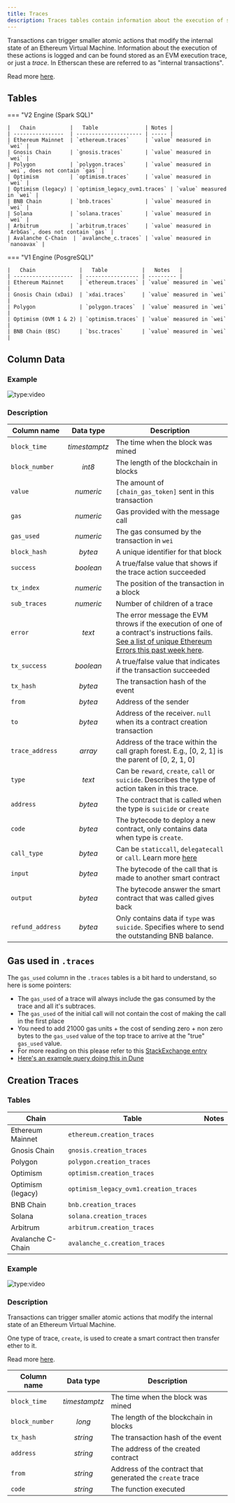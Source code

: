 ```yaml
---
title: Traces
description: Traces tables contain information about the execution of smaller atomic actions generated by transactions.
---
```


Transactions can trigger smaller atomic actions that modify the internal state of an Ethereum Virtual Machine. Information about the execution of these actions is logged and can be found stored as an EVM execution trace, or just a _trace_. In Etherscan these are referred to as "internal transactions".

Read more [here](https://medium.com/chainalysis/ethereum-traces-not-transactions-3f0533d26aa).

## Tables

=== "V2 Engine (Spark SQL)"

    |   Chain           |   Table               | Notes |
    | ----------------  | --------------------- | ----- |
    | Ethereum Mainnet  | `ethereum.traces`     | `value` measured in `wei` |
    | Gnosis Chain      | `gnosis.traces`       | `value` measured in `wei` |
    | Polygon           | `polygon.traces`      | `value` measured in `wei`, does not contain `gas` |
    | Optimism          | `optimism.traces`     | `value` measured in `wei` |
    | Optimism (legacy) | `optimism_legacy_ovm1.traces` | `value` measured in `wei` |
    | BNB Chain         | `bnb.traces`          | `value` measured in `wei` |
    | Solana            | `solana.traces`       | `value` measured in `wei` |
    | Arbitrum          | `arbitrum.traces`     | `value` measured in `ArbGas`, does not contain `gas` |
    | Avalanche C-Chain  | `avalanche_c.traces` | `value` measured in `nanoavax` |

=== "V1 Engine (PosgreSQL)"

    |   Chain              |   Table           |   Notes   |
    | -------------------  | ----------------- | --------- |
    | Ethereum Mainnet     | `ethereum.traces` | `value` measured in `wei`  |
    | Gnosis Chain (xDai)  | `xdai.traces`     | `value` measured in `wei` |
    | Polygon              | `polygon.traces`  | `value` measured in `wei`  |
    | Optimism (OVM 1 & 2) | `optimism.traces` | `value` measured in `wei`  |
    | BNB Chain (BSC)      | `bsc.traces`      | `value` measured in `wei`  |

## Column Data

### Example

![type:video](https://dune.com/embeds/1582215/2633989/e683cb9b-9074-43d3-b1b4-cf9940786b2c)

### Description

|   Column name    |   Data type    |   Description                                                            |
| --------------------- | :------------: | ------------------------------------------------------------------ |
| `block_time`     | _timestamptz_ | The time when the block was mined                                        |
| `block_number`   | _int8_        | The length of the blockchain in blocks                                   |
| `value`          | _numeric_     | The amount of `[chain_gas_token]` sent in this transaction               |
| `gas`            | _numeric_     | Gas provided with the message call                                       |
| `gas_used`       | _numeric_     | The gas consumed by the transaction in `wei`                            |
| `block_hash`     | _bytea_       | A unique identifier for that block                                       |
| `success`        | _boolean_     | A true/false value that shows if the trace action succeeded              |
| `tx_index`       | _numeric_     | The position of the transaction in a block                               |
| `sub_traces`     | _numeric_     | Number of children of a trace                                            |
| `error`          |  _text_       | The error message the EVM throws if the execution of one of a contract's instructions fails. [See a list of unique Ethereum Errors this past week here](https://dune.com/queries/1582755). |
| `tx_success`     | _boolean_     | A true/false value that indicates if the transaction succeeded           |
| `tx_hash`        | _bytea_       | The transaction hash of the event                                        |
| `from`           | _bytea_       | Address of the sender                                                    |
| `to`             | _bytea_       | Address of the receiver. `null` when its a contract creation transaction |
| `trace_address`  | _array_       | Address of the trace within the call graph forest. E.g., [0, 2, 1] is the parent of [0, 2, 1, 0] |
| `type`           | _text_        | Can be `reward`, `create`, `call` or `suicide`. Describes the type of action taken in this trace. | 
|`address`         | _bytea_       | The contract that is called when the type is `suicide` or `create`       |
| `code`           | _bytea_       | The bytecode to deploy a new contract, only contains data when type is `create`. |
| `call_type`      | _bytea_       | Can be `staticcall`, `delegatecall` or `call`. Learn more [here](https://medium.com/coinmonks/delegatecall-calling-another-contract-function-in-solidity-b579f804178c) |
| `input`          | _bytea_       | The bytecode of the call that is made to another smart contract          |
| `output`         | _bytea_       | The bytecode answer the smart contract that was called gives back        |
| `refund_address` | _bytea_       | Only contains data if `type` was `suicide`. Specifies where to send the outstanding BNB balance. |

## Gas used in `.traces`

The `gas_used` column in the `.traces` tables is a bit hard to understand, so here is some pointers:

- The `gas_used` of a trace will always include the gas consumed by the trace and all it's subtraces.
- The `gas_used` of the initial call will not contain the cost of making the call in the first place
- You need to add 21000 gas units + the cost of sending zero + non zero bytes to the `gas_used` value of the top trace to arrive at the "true" `gas_used` value.
- For more reading on this please refer to this [StackExchange entry](https://ethereum.stackexchange.com/questions/31443/what-do-the-response-values-of-a-parity-trace-transaction-call-actually-repres)
- [Here's an example query doing this in Dune](https://dune.com/queries/895857)

## Creation Traces


### Tables

|   Chain           |   Table               | Notes |
| ----------------  | --------------------- | ----- |
| Ethereum Mainnet  | `ethereum.creation_traces`     |  |
| Gnosis Chain      | `gnosis.creation_traces`       |  |
| Polygon           | `polygon.creation_traces`      |  |
| Optimism          | `optimism.creation_traces`     |  |
| Optimism (legacy) | `optimism_legacy_ovm1.creation_traces` |  |
| BNB Chain         | `bnb.creation_traces`          |  |
| Solana            | `solana.creation_traces`       |  |
| Arbitrum          | `arbitrum.creation_traces`     |  |
| Avalanche C-Chain  | `avalanche_c.creation_traces` |  |

### Example

![type:video](https://dune.com/embeds/1612273/2673868/6953efb3-bb8a-40c8-9e1b-a455dd7b0ae6)

### Description

Transactions can trigger smaller atomic actions that modify the internal state of an Ethereum Virtual Machine. 

One type of trace, `create`, is used to create a smart contract then transfer ether to it.

Read more [here](https://medium.com/chainalysis/ethereum-traces-not-transactions-3f0533d26aa).

|   Column name  |   Data type   | Description |
| -------------- | :-----------: | --------------- |
| `block_time`   | _timestamptz_ | The time when the block was mined |
| `block_number` | _long_        | The length of the blockchain in blocks |
| `tx_hash`      | _string_      | The transaction hash of the event |
| `address`      | _string_      | The address of the created contract |
| `from`         | _string_      | Address of the contract that generated the `create` trace |
| `code`         | _string_      | The function executed |